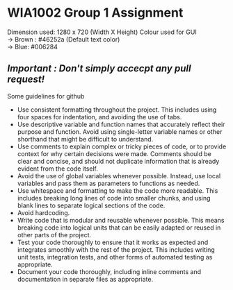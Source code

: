 # WIA1002 Group 1 Assignment
Dimension used: 1280 x 720 (Width X Height)
Colour used for GUI  
-> Brown : #46252a (Default text color)  
-> Blue: #006284

*Important : Don't simply accecpt any pull request!* 
---
Some guidelines for github
- Use consistent formatting throughout the project. This includes using four spaces for indentation, and avoiding the use of tabs.
- Use descriptive variable and function names that accurately reflect their purpose and function. Avoid using single-letter variable names or other shorthand that might be difficult to understand.
- Use comments to explain complex or tricky pieces of code, or to provide context for why certain decisions were made. Comments should be clear and concise, and should not duplicate information that is already evident from the code itself.
- Avoid the use of global variables whenever possible. Instead, use local variables and pass them as parameters to functions as needed.
- Use whitespace and formatting to make the code more readable. This includes breaking long lines of code into smaller chunks, and using blank lines to separate logical sections of the code.
- Avoid hardcoding.
- Write code that is modular and reusable whenever possible. This means breaking code into logical units that can be easily adapted or reused in other parts of the project.
- Test your code thoroughly to ensure that it works as expected and integrates smoothly with the rest of the project. This includes writing unit tests, integration tests, and other forms of automated testing as appropriate.
- Document your code thoroughly, including inline comments and documentation in separate files as appropriate.


